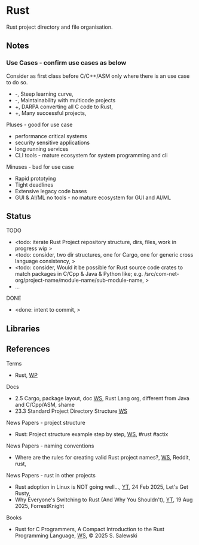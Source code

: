 # Rust

Rust project directory and file organisation.

## Notes

### Use Cases - confirm use cases as below

Consider as first class before C/C++/ASM only where there is an use case to do so. 
* -, Steep learning curve, 
* -, Maintainability with multicode projects
* +, DARPA converting all C code to Rust, 
* +, Many successful projects, 

Pluses - good for use case
* performance critical systems
* security sensitive applications
* long running services
* CLI tools - mature ecosystem for system programming and cli

Minuses - bad for use case
* Rapid prototying
* Tight deadlines
* Extensive legacy code bases
* GUI & AI/ML no tools - no mature ecosystem for GUI and AI/ML

## Status

TODO
* <todo: iterate Rust Project repository structure, dirs, files, work in progress wip >
* <todo: consider, two dir structures, one for Cargo, one for generic cross language consistency, >
* <todo: consider, Would it be possible for Rust source code crates to match packages in C/Cpp & Java & Python like; e.g. /src/com-net-org/project-name/module-name/sub-module-name, >
* ...

DONE
* <done: intent to commit, >

## Libraries



## References

Terms
* Rust, [WP](https://en.wikipedia.org/wiki/Rust_(programming_language))

Docs
* 2.5 Cargo, package layout, doc [WS](https://doc.rust-lang.org/cargo/guide/project-layout.html), Rust Lang org, different from Java and C/Cpp/ASM, shame
* 23.3 Standard Project Directory Structure [WS](https://rust-for-c-programmers.com/ch23/23_3_standard_project_directory_structure.html)

News Papers - project structure
* Rust: Project structure example step by step, [WS](https://dev.to/ghost/rust-project-structure-example-step-by-step-3ee), #rust #actix 

News Papers - naming conventions
* Where are the rules for creating valid Rust project names?, [WS](https://www.reddit.com/r/rust/comments/8sezkm/where_are_the_rules_for_creating_valid_rust/), Reddit, rust, 

News Papers - rust in other projects
* Rust adoption in Linux is NOT going well…, [YT](https://www.youtube.com/watch?v=n2LUFpgqxdY), 24 Feb 2025, Let's Get Rusty, 
* Why Everyone's Switching to Rust (And Why You Shouldn't), [YT](https://www.youtube.com/watch?v=meEXag1XCFw), 19 Aug 2025, ForrestKnight


Books
* Rust for C Programmers, A Compact Introduction to the Rust Programming Language, [WS](https://rust-for-c-programmers.com/ch1/chapter_1_rust_for_c_programmers.html), © 2025 S. Salewski